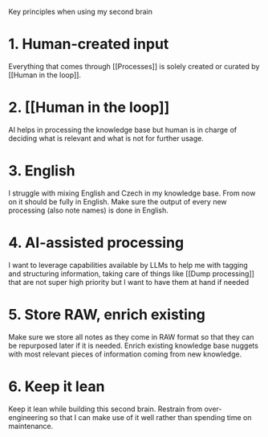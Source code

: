 Key principles when using my second brain
# 1. Human-created input
Everything that comes through [[Processes]] is solely created or curated by [[Human in the loop]].
# 2. [[Human in the loop]]
AI helps in processing the knowledge base but human is in charge of deciding what is relevant and what is not for further usage.
# 3. English
I struggle with mixing English and Czech in my knowledge base. From now on it should be fully in English. Make sure the output of every new processing (also note names) is done in English.
# 4. AI-assisted processing
I want to leverage capabilities available by LLMs to help me with tagging and structuring information, taking care of things like [[Dump processing]] that are not super high priority but I want to have them at hand if needed
# 5. Store RAW, enrich existing
Make sure we store all notes as they come in RAW format so that they can be repurposed later if it is needed. Enrich existing knowledge base nuggets with most relevant pieces of information coming from new knowledge.
# 6. Keep it lean
Keep it lean while building this second brain. Restrain from over-engineering so that I can make use of it well rather than spending time on maintenance.